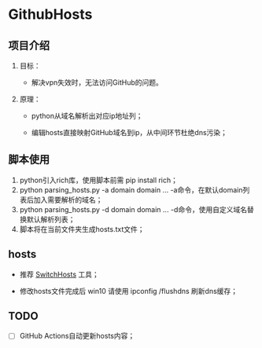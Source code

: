 # GithubHosts

## 项目介绍
1. 目标：

   - 解决vpn失效时，无法访问GitHub的问题。

2. 原理：

   - python从域名解析出对应ip地址列；

   - 编辑hosts直接映射GitHub域名到ip，从中间环节杜绝dns污染；

## 脚本使用
1. python引入rich库，使用脚本前需 pip install rich；
2. python parsing_hosts.py -a domain domain ...
   -a命令，在默认domain列表后加入需要解析的域名；
3. python parsing_hosts.py -d domain domain ...
   -d命令，使用自定义域名替换默认解析列表；
4. 脚本将在当前文件夹生成hosts.txt文件；

## hosts

- 推荐 [SwitchHosts](https://github.com/oldj/SwitchHosts) 工具；

- 修改hosts文件完成后 win10 请使用 ipconfig /flushdns 刷新dns缓存；

## TODO

- [ ] GitHub Actions自动更新hosts内容；
